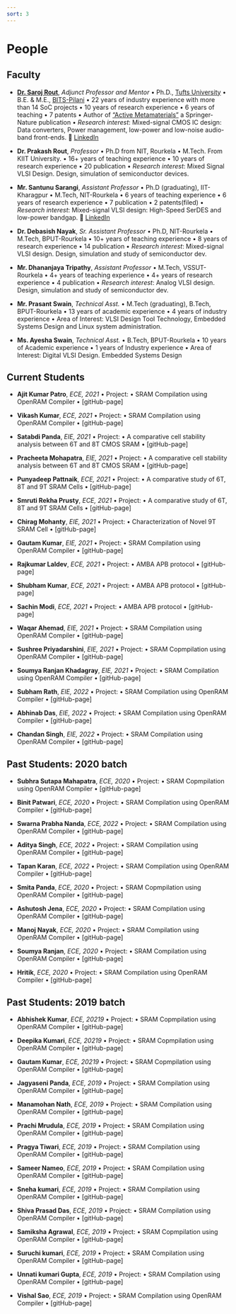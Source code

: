 ```yaml
---
sort: 3
---
```

# People

## Faculty
- [**Dr. Saroj Rout**](https://www.ece.tufts.edu/~srout01), *Adjunct Professor and Mentor*  • Ph.D., [Tufts University](https://www.tufts.edu) • B.E. & M.E., [BITS-Pilani](https://www.bits-pilani.ac.in) • 22 years of industry experience with more than 14 SoC projects • 10 years of research experience • 6 years of teaching • 7 patents • Author of [“Active Metamaterials”](http://www.ece.tufts.edu/~srout01/active-mm-book.html) a Springer-Nature publication • *Research interest*: Mixed-signal CMOS IC design: Data converters, Power management, low-power and low-noise audio-band front-ends. :link: [LinkedIn](https://www.linkedin.com/in/sroutk)

- **Dr. Prakash Rout**, *Professor* • Ph.D from NIT, Rourkela • M.Tech. From KIIT University. • 16+ years of teaching experience • 10 years of research experience • 20 publication • *Research interest*: Mixed Signal VLSI Design. Design, simulation of semiconductor devices.

- **Mr. Santunu Sarangi**, *Assistant Professor* • Ph.D (graduating), IIT-Kharagpur • M.Tech, NIT-Rourkela • 6 years of teaching experience • 6 years of research experience • 7 publication • 2 patents(filed) • *Research interest*: Mixed-signal VLSI design: High-Speed SerDES and low-power bandgap. :link: [LinkedIn](https://www.linkedin.com/in/santunu-sarangi-b731305b/)

- **Dr. Debasish Nayak**, *Sr. Assistant Professor* • Ph.D, NIT-Rourkela • M.Tech, BPUT-Rourkela • 10+ years of teaching experience • 8 years of research experience • 14 publication • *Research interest*: Mixed-signal VLSI design. Design, simulation and study of semiconductor dev. 

- **Mr. Dhananjaya Tripathy**, *Assistant Professor* • M.Tech, VSSUT-Rourkela • 4+ years of teaching experience • 4+ years of research experience • 4 publication • *Research interest*: Analog VLSI design. Design, simulation and study of semiconductor dev.

- **Mr. Prasant Swain**, *Technical Asst.* • M.Tech (graduating), B.Tech, BPUT-Rourkela • 13 years of academic experience • 4 years of industry experience • Area of Interest: VLSI Design Tool Technology, Embedded Systems Design and Linux system administration.

- **Ms. Ayesha Swain**, *Technical Asst.* • B.Tech, BPUT-Rourkela • 10 years of Academic experience • 1 years of Industry experience • Area of Interest: Digital VLSI Design. Embedded Systems Design

## Current Students
- **Ajit Kumar Patro**, *ECE, 2021* • Project: • SRAM Compilation using OpenRAM Compiler • [gitHub-page]

- **Vikash Kumar**, *ECE, 2021* • Project: • SRAM Compilation using OpenRAM Compiler • [gitHub-page]

- **Satabdi Panda**, *EIE, 2021* • Project: • A comparative cell stability analysis between 6T and 8T CMOS SRAM  • [gitHub-page]

- **Pracheeta Mohapatra**, *EIE, 2021* • Project: • A comparative cell stability analysis between 6T and 8T CMOS SRAM  • [gitHub-page]

- **Punyadeep Pattnaik**, *ECE, 2021* • Project: • A comparative study of 6T, 8T and 9T SRAM Cells • [gitHub-page]

- **Smruti Rekha Prusty**, *ECE, 2021* • Project: • A comparative study of 6T, 8T and 9T SRAM Cells • [gitHub-page]

- **Chirag Mohanty**, *EIE, 2021* • Project: • Characterization of Novel 9T SRAM Cell • [gitHub-page]

- **Gautam Kumar**, *EIE, 2021* • Project: • SRAM Compilation using OpenRAM Compiler • [gitHub-page]

- **Rajkumar Laldev**, *ECE, 2021* • Project: • AMBA APB protocol • [gitHub-page]

- **Shubham Kumar**, *ECE, 2021* • Project: • AMBA APB protocol • [gitHub-page]

- **Sachin Modi**, *ECE, 2021* • Project: • AMBA APB protocol • [gitHub-page]

- **Waqar Ahemad**, *EIE, 2021* • Project: • SRAM Compilation using OpenRAM Compiler • [gitHub-page]

- **Sushree Priyadarshini**, *EIE, 2021* • Project: • SRAM Copmpilation using OpenRAM Compiler • [gitHub-page]

- **Soumya Ranjan Khadagray**, *EIE, 2021* • Project: • SRAM Compilation using OpenRAM Compiler • [gitHub-page]

- **Subham Rath**, *EIE, 2022* • Project: • SRAM Compilation using OpenRAM Compiler • [gitHub-page]

- **Abhinab Das**, *EIE, 2022* • Project: • SRAM Compilation using OpenRAM Compiler • [gitHub-page]

- **Chandan Singh**, *EIE, 2022* • Project: • SRAM Compilation using OpenRAM Compiler • [gitHub-page]


## Past Students: 2020 batch

- **Subhra Sutapa Mahapatra**, *ECE, 2020* • Project: • SRAM Copmpilation using OpenRAM Compiler • [gitHub-page]

- **Binit Patwari**, *ECE, 2020* • Project: • SRAM Compilation using OpenRAM Compiler • [gitHub-page]

- **Swarna Prabha Nanda**, *ECE, 2022* • Project: • SRAM Compilation using OpenRAM Compiler • [gitHub-page]

- **Aditya Singh**, *ECE, 2022* • Project: • SRAM Compilation using OpenRAM Compiler • [gitHub-page]

- **Tapan Karan**, *ECE, 2022* • Project: • SRAM Compilation using OpenRAM Compiler • [gitHub-page]

- **Smita Panda**, *ECE, 2020* • Project: • SRAM Copmpilation using OpenRAM Compiler • [gitHub-page]

- **Ashutosh Jena**, *ECE, 2020* • Project: • SRAM Compilation using OpenRAM Compiler • [gitHub-page]

- **Manoj Nayak**, *ECE, 2020* • Project: • SRAM Compilation using OpenRAM Compiler • [gitHub-page]

- **Soumya Ranjan**, *ECE, 2020* • Project: • SRAM Compilation using OpenRAM Compiler • [gitHub-page]

- **Hritik**, *ECE, 2020* • Project: • SRAM Compilation using OpenRAM Compiler • [gitHub-page]

## Past Students: 2019 batch

- **Abhishek Kumar**, *ECE, 20219* • Project: • SRAM Copmpilation using OpenRAM Compiler • [gitHub-page]

- **Deepika Kumari**, *ECE, 20219* • Project: • SRAM Copmpilation using OpenRAM Compiler • [gitHub-page]

- **Gautam Kumar**, *ECE, 20219* • Project: • SRAM Copmpilation using OpenRAM Compiler • [gitHub-page]

- **Jagyaseni Panda**, *ECE, 2019* • Project: • SRAM Compilation using OpenRAM Compiler • [gitHub-page]

- **Manamohan Nath**, *ECE, 2019* • Project: • SRAM Compilation using OpenRAM Compiler • [gitHub-page]

- **Prachi Mrudula**, *ECE, 2019* • Project: • SRAM Compilation using OpenRAM Compiler • [gitHub-page]

- **Pragya Tiwari**, *ECE, 2019* • Project: • SRAM Compilation using OpenRAM Compiler • [gitHub-page]

- **Sameer Nameo**, *ECE, 2019* • Project: • SRAM Compilation using OpenRAM Compiler • [gitHub-page]

- **Sneha kumari**, *ECE, 2019* • Project: • SRAM Compilation using OpenRAM Compiler • [gitHub-page]

- **Shiva Prasad Das**, *ECE, 2019* • Project: • SRAM Compilation using OpenRAM Compiler • [gitHub-page]

- **Samiksha Agrawal**, *ECE, 2019* • Project: • SRAM Copmpilation using OpenRAM Compiler • [gitHub-page]

- **Suruchi kumari**, *ECE, 2019* • Project: • SRAM Compilation using OpenRAM Compiler • [gitHub-page]

- **Unnati kumari Gupta**, *ECE, 2019* • Project: • SRAM Compilation using OpenRAM Compiler • [gitHub-page]

- **Vishal Sao**, *ECE, 2019* • Project: • SRAM Compilation using OpenRAM Compiler • [gitHub-page]

